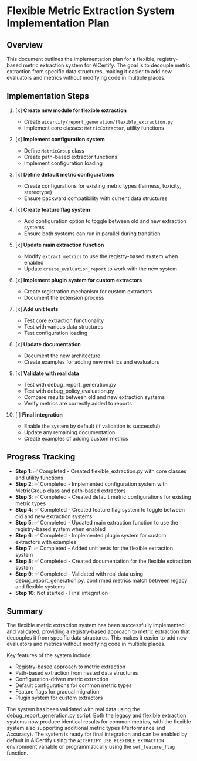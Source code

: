# Flexible Metric Extraction System Implementation Plan

## Overview
This document outlines the implementation plan for a flexible, registry-based metric extraction system for AICertify. The goal is to decouple metric extraction from specific data structures, making it easier to add new evaluators and metrics without modifying code in multiple places.

## Implementation Steps

1. [x] **Create new module for flexible extraction**
   - Create `aicertify/report_generation/flexible_extraction.py`
   - Implement core classes: `MetricExtractor`, utility functions

2. [x] **Implement configuration system**
   - Define `MetricGroup` class
   - Create path-based extractor functions
   - Implement configuration loading

3. [x] **Define default metric configurations**
   - Create configurations for existing metric types (fairness, toxicity, stereotype)
   - Ensure backward compatibility with current data structures

4. [x] **Create feature flag system**
   - Add configuration option to toggle between old and new extraction systems
   - Ensure both systems can run in parallel during transition

5. [x] **Update main extraction function**
   - Modify `extract_metrics` to use the registry-based system when enabled
   - Update `create_evaluation_report` to work with the new system

6. [x] **Implement plugin system for custom extractors**
   - Create registration mechanism for custom extractors
   - Document the extension process

7. [x] **Add unit tests**
   - Test core extraction functionality
   - Test with various data structures
   - Test configuration loading

8. [x] **Update documentation**
   - Document the new architecture
   - Create examples for adding new metrics and evaluators

9. [x] **Validate with real data**
   - Test with debug_report_generation.py
   - Test with debug_policy_evaluation.py
   - Compare results between old and new extraction systems
   - Verify metrics are correctly added to reports

10. [ ] **Final integration**
    - Enable the system by default (if validation is successful)
    - Update any remaining documentation
    - Create examples of adding custom metrics

## Progress Tracking

- **Step 1**: ✅ Completed - Created flexible_extraction.py with core classes and utility functions
- **Step 2**: ✅ Completed - Implemented configuration system with MetricGroup class and path-based extractors
- **Step 3**: ✅ Completed - Created default metric configurations for existing metric types
- **Step 4**: ✅ Completed - Created feature flag system to toggle between old and new extraction systems
- **Step 5**: ✅ Completed - Updated main extraction function to use the registry-based system when enabled
- **Step 6**: ✅ Completed - Implemented plugin system for custom extractors with examples
- **Step 7**: ✅ Completed - Added unit tests for the flexible extraction system
- **Step 8**: ✅ Completed - Created documentation for the flexible extraction system
- **Step 9**: ✅ Completed - Validated with real data using debug_report_generation.py, confirmed metrics match between legacy and flexible systems
- **Step 10**: Not started - Final integration

## Summary

The flexible metric extraction system has been successfully implemented and validated, providing a registry-based approach to metric extraction that decouples it from specific data structures. This makes it easier to add new evaluators and metrics without modifying code in multiple places.

Key features of the system include:
- Registry-based approach to metric extraction
- Path-based extraction from nested data structures
- Configuration-driven metric extraction
- Default configurations for common metric types
- Feature flags for gradual migration
- Plugin system for custom extractors

The system has been validated with real data using the debug_report_generation.py script. Both the legacy and flexible extraction systems now produce identical results for common metrics, with the flexible system also supporting additional metric types (Performance and Accuracy). The system is ready for final integration and can be enabled by default in AICertify using the `AICERTIFY_USE_FLEXIBLE_EXTRACTION` environment variable or programmatically using the `set_feature_flag` function.
